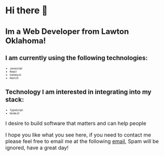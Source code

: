 # Hi there 👋
<h1 style="font-size: 1.5rem">Im a Web Developer from Lawton Oklahoma!</h1>
<h2 style="font-size: 1.2rem">I am currently using the following technologies:</h2>
<ul style="font-size: .5rem">
  <li>Javascript</li> 
  <li>React</li>
  <li>GatsbyJS</li>
  <li>NextJS</li>
</ul>
</hr>
<h2 style="font-size: 1.2rem">Technology I am interested in integrating into my stack:</h2>
<ul style="font-size: .5rem">
    <li>TypeScript</li>
    <li>NodeJS</li>
</ul>

<p style="font-size: 1rem"> I desire to build software that matters and can help people </p>
<p style="font-size: 1rem"> I hope you like what you see here, if you need to contact me please feel free to email me at the following <a href="mailTo:aaronendsley@gmail.com">email</a>, Spam will be ignored, have a great day!</p> 




<!--
**aaronendsley/aaronendsley** is a ✨ _special_ ✨ repository because its `README.md` (this file) appears on your GitHub profile.


